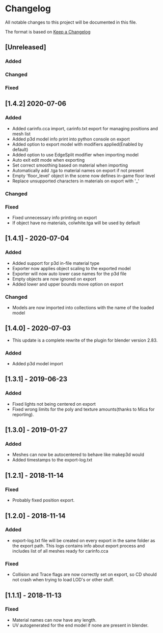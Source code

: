 # Changelog
All notable changes to this project will be documented in this file.

The format is based on [Keep a Changelog](http://keepachangelog.com/en/1.0.0/)

## [Unreleased]
### Added
### Changed
### Fixed

## [1.4.2] 2020-07-06
### Added
- Added carinfo.cca import, carinfo.txt export for managing positions and mesh list
- Added p3d model info print into python console on export
- Added option to export model with modifiers applied(Enabled by default)
- Added option to use EdgeSplit modifier when importing model
- Auto exit edit mode when exporting
- Set correct smoothing based on material when importing
- Automatically add .tga to material names on export if not present
- Empty 'floor_level' object in the scene now defines in-game floor level
- Replace unsupported characters in materials on export with '_'
### Changed
### Fixed
- Fixed unnecessary info printing on export
- If object have no materials, colwhite.tga will be used by default

## [1.4.1] - 2020-07-04
### Added
- Added support for p3d in-file material type
- Exporter now applies object scaling to the exported model
- Exporter will now auto lower case names for the p3d file
- Empty objects are now ignored on export
- Added lower and upper bounds move option on export
### Changed
- Models are now imported into collections with the name of the loaded model

## [1.4.0] - 2020-07-03
- This update is a complete rewrite of the plugin for blender version 2.83.
### Added
- Added p3d model import

## [1.3.1] - 2019-06-23
### Added
- Fixed lights not being centered on export
- Fixed wrong limits for the poly and texture amounts(thanks to Mica for reporting).

## [1.3.0] - 2019-01-27
### Added
- Meshes can now be autocentered to behave like makep3d would
- Added timestamps to the export-log.txt

## [1.2.1] - 2018-11-14
### Fixed
- Probably fixed position export.

## [1.2.0] - 2018-11-14
### Added
- export-log.txt file will be created on every export in the same folder as the export path. This logs contains info about export process and includes list of all meshes ready for carinfo.cca
### Fixed
- Collision and Trace flags are now correctly set on export, so CD should not crash when trying to load LOD's or other stuff.

## [1.1.1] - 2018-11-13
### Fixed
- Material names can now have any length.
- UV autogenerated for the end model if none are present in blender.
